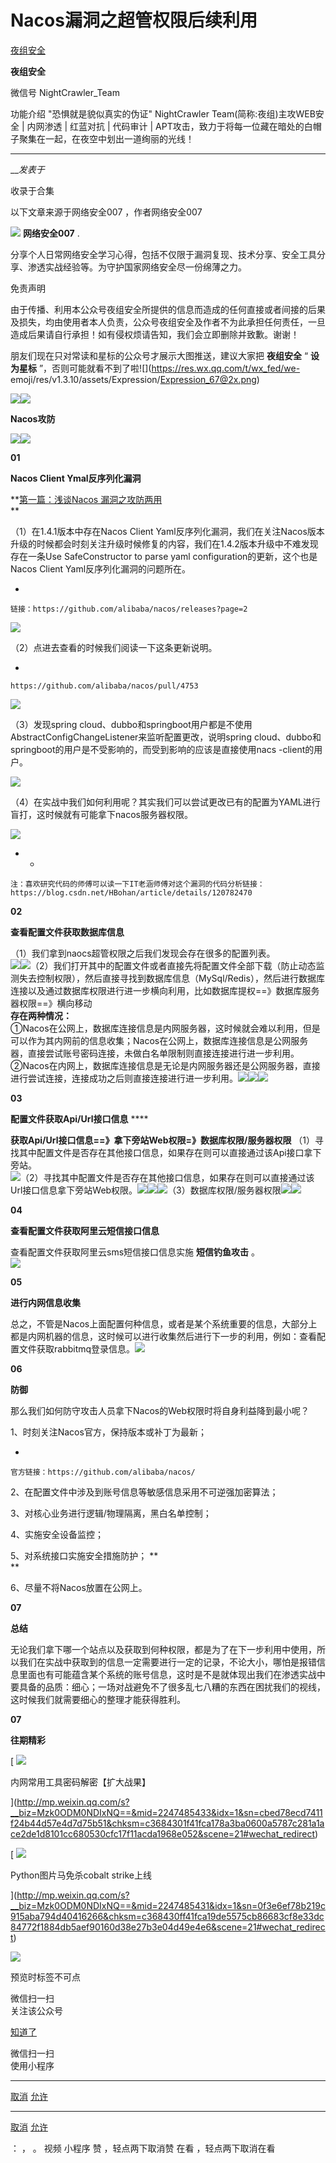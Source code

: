 #  Nacos漏洞之超管权限后续利用

[ 夜组安全 ](javascript:void\(0\);)

**夜组安全** ![]()

微信号 NightCrawler_Team

功能介绍 "恐惧就是貌似真实的伪证" NightCrawler Team(简称:夜组)主攻WEB安全 | 内网渗透 | 红蓝对抗 | 代码审计 |
APT攻击，致力于将每一位藏在暗处的白帽子聚集在一起，在夜空中划出一道绚丽的光线！

____

___发表于_

收录于合集

以下文章来源于网络安全007 ，作者网络安全007

![](http://wx.qlogo.cn/mmhead/Q3auHgzwzM5xPLkAd94njzDaGiaYkTs1UnHgupsaNGz6EP2JIffUFLQ/0)
**网络安全007** .

分享个人日常网络安全学习心得，包括不仅限于漏洞复现、技术分享、安全工具分享、渗透实战经验等。为守护国家网络安全尽一份绵薄之力。

免责声明

由于传播、利用本公众号夜组安全所提供的信息而造成的任何直接或者间接的后果及损失，均由使用者本人负责，公众号夜组安全及作者不为此承担任何责任，一旦造成后果请自行承担！如有侵权烦请告知，我们会立即删除并致歉。谢谢！

朋友们现在只对常读和星标的公众号才展示大图推送，建议大家把 **夜组安全** “ **设为星标**
”，否则可能就看不到了啦![](https://res.wx.qq.com/t/wx_fed/we-
emoji/res/v1.3.10/assets/Expression/Expression_67@2x.png)

![](https://gitee.com/fuli009/images/raw/master/public/20230223082757.png)![](https://gitee.com/fuli009/images/raw/master/public/20230223082757.png)

 **Nacos攻防**

![](https://gitee.com/fuli009/images/raw/master/public/20230223082757.png)![](https://gitee.com/fuli009/images/raw/master/public/20230223082757.png)

 **01**

 **Nacos Client  Ymal反序列化漏洞**

 **[第一篇：浅谈Nacos
漏洞之攻防两用](http://mp.weixin.qq.com/s?__biz=Mzk0ODM0NDIxNQ==&mid=2247485123&idx=1&sn=8454c7953e0f4f1613e90cf02170fd7d&chksm=c368423bf41fcb2dad54bdf02fbf3b8a4242f2a2348efe736f9d7f23b0c687e63fd9b8e373c1&scene=21#wechat_redirect)  
**

（1）在1.4.1版本中存在Nacos Client
Yaml反序列化漏洞，我们在关注Nacos版本升级的时候都会时刻关注升级时候修复的内容，我们在1.4.2版本升级中不难发现存在一条Use
SafeConstructor to parse yaml configuration的更新，这个也是Nacos Client
Yaml反序列化漏洞的问题所在。

  * 

    
    
    链接：https://github.com/alibaba/nacos/releases?page=2

![](https://gitee.com/fuli009/images/raw/master/public/20230223082816.png)

（2）点进去查看的时候我们阅读一下这条更新说明。

  * 

    
    
    https://github.com/alibaba/nacos/pull/4753

![](https://gitee.com/fuli009/images/raw/master/public/20230223082817.png)

（3）发现spring
cloud、dubbo和springboot用户都是不使用AbstractConfigChangeListener来监听配置更改，说明spring
cloud、dubbo和springboot的用户是不受影响的，而受到影响的应该是直接使用nacs -client的用户。  

![](https://gitee.com/fuli009/images/raw/master/public/20230223082819.png)

（4）在实战中我们如何利用呢？其实我们可以尝试更改已有的配置为YAML进行盲打，这时候就有可能拿下nacos服务器权限。

![](https://gitee.com/fuli009/images/raw/master/public/20230223082820.png)

  *   * 

    
    
    注：喜欢研究代码的师傅可以读一下IT老涵师傅对这个漏洞的代码分析链接：https://blog.csdn.net/HBohan/article/details/120782470

 **02**

 **查看配置文件获取数据库信息**

（1）我们拿到naocs超管权限之后我们发现会存在很多的配置列表。  
![](https://gitee.com/fuli009/images/raw/master/public/20230223082821.png)![](https://gitee.com/fuli009/images/raw/master/public/20230223082823.png)（2）我们打开其中的配置文件或者直接先将配置文件全部下载（防止动态监测失去控制权限），然后直接寻找到数据库信息（MySql/Redis），然后进行数据库连接以及通过数据库权限进行进一步横向利用，比如数据库提权==》数据库服务器权限==》横向移动  
 **存在两种情况：**  
①Nacos在公网上，数据库连接信息是内网服务器，这时候就会难以利用，但是可以作为其内网前的信息收集；Nacos在公网上，数据库连接信息是公网服务器，直接尝试账号密码连接，未做白名单限制则直接连接进行进一步利用。②Nacos在内网上，数据库连接信息是无论是内网服务器还是公网服务器，直接进行尝试连接，连接成功之后则直接连接进行进一步利用。![](https://gitee.com/fuli009/images/raw/master/public/20230223082825.png)![](https://gitee.com/fuli009/images/raw/master/public/20230223082826.png)![](https://gitee.com/fuli009/images/raw/master/public/20230223082827.png)  

 **03**

 **配置文件获取Api/Url接口信息** ****

 **获取Api/Url接口信息==》拿下旁站Web权限=》数据库权限/服务器权限**
（1）寻找其中配置文件是否存在其他接口信息，如果存在则可以直接通过该Api接口拿下旁站。  
![](https://gitee.com/fuli009/images/raw/master/public/20230223082828.png)（2）寻找其中配置文件是否存在其他接口信息，如果存在则可以直接通过该Url接口信息拿下旁站Web权限。![](https://gitee.com/fuli009/images/raw/master/public/20230223082830.png)![](https://gitee.com/fuli009/images/raw/master/public/20230223082831.png)![](https://gitee.com/fuli009/images/raw/master/public/20230223082832.png)（3）数据库权限/服务器权限![](https://gitee.com/fuli009/images/raw/master/public/20230223082833.png)![](https://gitee.com/fuli009/images/raw/master/public/20230223082834.png)

 **04**

 **查看配置文件获取阿里云短信接口信息**

查看配置文件获取阿里云sms短信接口信息实施 **短信钓鱼攻击** 。  
![](https://gitee.com/fuli009/images/raw/master/public/20230223082835.png)  

 **05**

 **进行内网信息收集**

总之，不管是Nacos上面配置何种信息，或者是某个系统重要的信息，大部分上都是内网机器的信息，这时候可以进行收集然后进行下一步的利用，例如：查看配置文件获取rabbitmq登录信息。![](https://gitee.com/fuli009/images/raw/master/public/20230223082837.png)  

 **06**

 **防御**

 那么我们如何防守攻击人员拿下Nacos的Web权限时将自身利益降到最小呢？  

1、时刻关注Nacos官方，保持版本或补丁为最新；  

  * 

    
    
    官方链接：https://github.com/alibaba/nacos/

2、在配置文件中涉及到账号信息等敏感信息采用不可逆强加密算法；

3、对核心业务进行逻辑/物理隔离，黑白名单控制；

4、实施安全设备监控；

5、对系统接口实施安全措施防护； **  
**

6、尽量不将Nacos放置在公网上。

 **07**

 **总结**

无论我们拿下哪一个站点以及获取到何种权限，都是为了在下一步利用中使用，所以我们在实战中获取到的信息一定需要进行一定的记录，不论大小，哪怕是报错信息里面也有可能蕴含某个系统的账号信息，这时是不是就体现出我们在渗透实战中要具备的品质：细心；一场对战避免不了很多乱七八糟的东西在困扰我们的视线，这时候我们就需要细心的整理才能获得胜利。

 **07**

 **往期精彩**

[ ![](https://gitee.com/fuli009/images/raw/master/public/20230223082838.png)

内网常用工具密码解密【扩大战果】

](http://mp.weixin.qq.com/s?__biz=Mzk0ODM0NDIxNQ==&mid=2247485433&idx=1&sn=cbed78ecd7411f24b44d57e4d7d75b51&chksm=c3684301f41fca178a3ba0600a5787c281a1ace2de1d8101cc680530cfc17f11acda1968e052&scene=21#wechat_redirect)

  

[ ![](https://gitee.com/fuli009/images/raw/master/public/20230223082839.png)

Python图片马免杀cobalt strike上线

](http://mp.weixin.qq.com/s?__biz=Mzk0ODM0NDIxNQ==&mid=2247485431&idx=1&sn=0f3e6ef78b219c915aba794d40416266&chksm=c368430ff41fca19de5575cb86683cf8e33dc84772f1884db5aef90160d38e27b3e04d49e4e6&scene=21#wechat_redirect)

  

![](https://gitee.com/fuli009/images/raw/master/public/20230223082840.png)

预览时标签不可点

微信扫一扫  
关注该公众号

[知道了](javascript:;)

微信扫一扫  
使用小程序

****

[取消](javascript:void\(0\);) [允许](javascript:void\(0\);)

****

[取消](javascript:void\(0\);) [允许](javascript:void\(0\);)

： ， 。   视频 小程序 赞 ，轻点两下取消赞 在看 ，轻点两下取消在看

